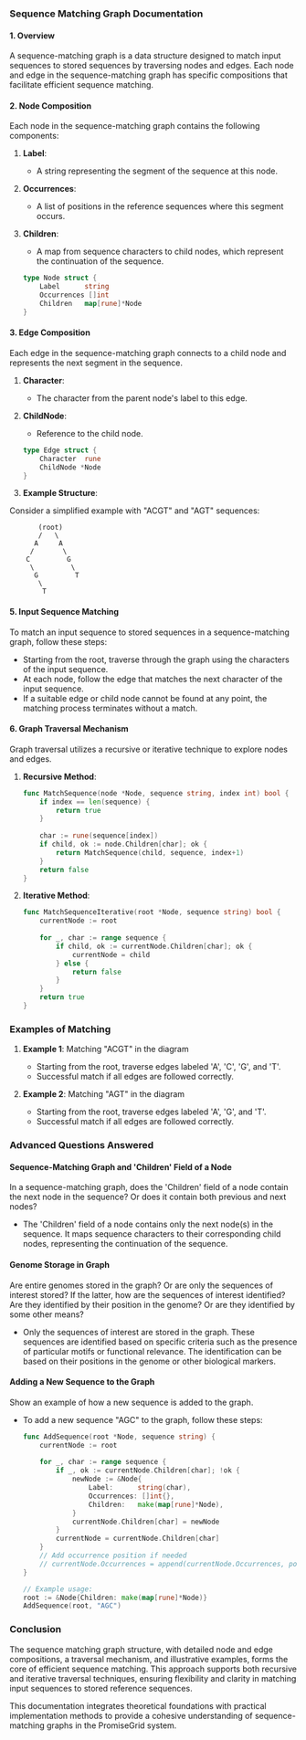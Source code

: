 ### Sequence Matching Graph Documentation

#### 1. Overview
A sequence-matching graph is a data structure designed to match input sequences to stored sequences by traversing nodes and edges. Each node and edge in the sequence-matching graph has specific compositions that facilitate efficient sequence matching.

#### 2. Node Composition
Each node in the sequence-matching graph contains the following components:

1. **Label**:
    - A string representing the segment of the sequence at this node.
2. **Occurrences**:
    - A list of positions in the reference sequences where this segment occurs.
3. **Children**:
    - A map from sequence characters to child nodes, which represent the continuation of the sequence.
        
    ```go
    type Node struct {
        Label      string
        Occurrences []int
        Children   map[rune]*Node
    }
    ```

#### 3. Edge Composition
Each edge in the sequence-matching graph connects to a child node and represents the next segment in the sequence.

1. **Character**:
    - The character from the parent node's label to this edge.
2. **ChildNode**:
    - Reference to the child node.

    ```go
    type Edge struct {
        Character  rune
        ChildNode *Node
    }
    ```

4. **Example Structure**:

Consider a simplified example with "ACGT" and "AGT" sequences:
```plaintext
       (root)
       /   \
      A     A
     /       \
    C         G
     \         \
      G         T
       \
        T
```

#### 5. Input Sequence Matching
To match an input sequence to stored sequences in a sequence-matching graph, follow these steps:

- Starting from the root, traverse through the graph using the characters of the input sequence.
- At each node, follow the edge that matches the next character of the input sequence.
- If a suitable edge or child node cannot be found at any point, the matching process terminates without a match.

#### 6. Graph Traversal Mechanism
Graph traversal utilizes a recursive or iterative technique to explore nodes and edges.

1. **Recursive Method**:
    ```go
    func MatchSequence(node *Node, sequence string, index int) bool {
        if index == len(sequence) {
            return true
        }
        
        char := rune(sequence[index])
        if child, ok := node.Children[char]; ok {
            return MatchSequence(child, sequence, index+1)
        }
        return false
    }
    ```

2. **Iterative Method**:
    ```go
    func MatchSequenceIterative(root *Node, sequence string) bool {
        currentNode := root
        
        for _, char := range sequence {
            if child, ok := currentNode.Children[char]; ok {
                currentNode = child
            } else {
                return false
            }
        }
        return true
    }
    ```

### Examples of Matching
1. **Example 1**: Matching "ACGT" in the diagram
    - Starting from the root, traverse edges labeled 'A', 'C', 'G', and 'T'. 
    - Successful match if all edges are followed correctly.

2. **Example 2**: Matching "AGT" in the diagram
    - Starting from the root, traverse edges labeled 'A', 'G', and 'T'.
    - Successful match if all edges are followed correctly.

### Advanced Questions Answered

#### Sequence-Matching Graph and 'Children' Field of a Node
In a sequence-matching graph, does the 'Children' field of a node contain the next node in the sequence? Or does it contain both previous and next nodes?
- The 'Children' field of a node contains only the next node(s) in the sequence. It maps sequence characters to their corresponding child nodes, representing the continuation of the sequence.

#### Genome Storage in Graph
Are entire genomes stored in the graph? Or are only the sequences of interest stored? If the latter, how are the sequences of interest identified? Are they identified by their position in the genome? Or are they identified by some other means?
- Only the sequences of interest are stored in the graph. These sequences are identified based on specific criteria such as the presence of particular motifs or functional relevance. The identification can be based on their positions in the genome or other biological markers.

#### Adding a New Sequence to the Graph
Show an example of how a new sequence is added to the graph.
- To add a new sequence "AGC" to the graph, follow these steps:

    ```go
    func AddSequence(root *Node, sequence string) {
        currentNode := root
        
        for _, char := range sequence {
            if _, ok := currentNode.Children[char]; !ok {
                newNode := &Node{
                    Label:      string(char),
                    Occurrences: []int{},
                    Children:   make(map[rune]*Node),
                }
                currentNode.Children[char] = newNode
            }
            currentNode = currentNode.Children[char]
        }
        // Add occurrence position if needed
        // currentNode.Occurrences = append(currentNode.Occurrences, position)
    }

    // Example usage:
    root := &Node{Children: make(map[rune]*Node)}
    AddSequence(root, "AGC")
    ```

### Conclusion
The sequence matching graph structure, with detailed node and edge compositions, a traversal mechanism, and illustrative examples, forms the core of efficient sequence matching. This approach supports both recursive and iterative traversal techniques, ensuring flexibility and clarity in matching input sequences to stored reference sequences.

This documentation integrates theoretical foundations with practical implementation methods to provide a cohesive understanding of sequence-matching graphs in the PromiseGrid system.
